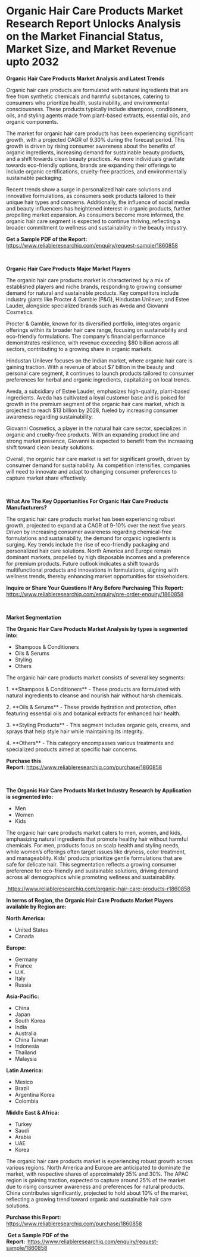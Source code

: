 <p><h1>Organic Hair Care Products Market Research Report Unlocks Analysis on the Market Financial Status, Market Size, and Market Revenue upto 2032</h1></p><p><strong>Organic Hair Care Products Market Analysis and Latest Trends</strong></p>
<p><p>Organic hair care products are formulated with natural ingredients that are free from synthetic chemicals and harmful substances, catering to consumers who prioritize health, sustainability, and environmental consciousness. These products typically include shampoos, conditioners, oils, and styling agents made from plant-based extracts, essential oils, and organic components.</p><p>The market for organic hair care products has been experiencing significant growth, with a projected CAGR of 9.30% during the forecast period. This growth is driven by rising consumer awareness about the benefits of organic ingredients, increasing demand for sustainable beauty products, and a shift towards clean beauty practices. As more individuals gravitate towards eco-friendly options, brands are expanding their offerings to include organic certifications, cruelty-free practices, and environmentally sustainable packaging.</p><p>Recent trends show a surge in personalized hair care solutions and innovative formulations, as consumers seek products tailored to their unique hair types and concerns. Additionally, the influence of social media and beauty influencers has heightened interest in organic products, further propelling market expansion. As consumers become more informed, the organic hair care segment is expected to continue thriving, reflecting a broader commitment to wellness and sustainability in the beauty industry.</p></p>
<p><strong>Get a Sample PDF of the Report:&nbsp;</strong> <a href="https://www.reliableresearchiq.com/enquiry/request-sample/1860858?utm_campaign=973&utm_medium=2&utm_source=Github&utm_content=ia&utm_term=15042025&utm_id=organic-hair-care-products">https://www.reliableresearchiq.com/enquiry/request-sample/1860858</a></p>
<p>&nbsp;</p>
<p><strong>Organic Hair Care Products Major Market Players</strong></p>
<p><p>The organic hair care products market is characterized by a mix of established players and niche brands, responding to growing consumer demand for natural and sustainable products. Key competitors include industry giants like Procter & Gamble (P&G), Hindustan Unilever, and Estee Lauder, alongside specialized brands such as Aveda and Giovanni Cosmetics.</p><p>Procter & Gamble, known for its diversified portfolio, integrates organic offerings within its broader hair care range, focusing on sustainability and eco-friendly formulations. The company's financial performance demonstrates resilience, with revenue exceeding $80 billion across all sectors, contributing to a growing share in organic markets.</p><p>Hindustan Unilever focuses on the Indian market, where organic hair care is gaining traction. With a revenue of about $7 billion in the beauty and personal care segment, it continues to launch products tailored to consumer preferences for herbal and organic ingredients, capitalizing on local trends.</p><p>Aveda, a subsidiary of Estee Lauder, emphasizes high-quality, plant-based ingredients. Aveda has cultivated a loyal customer base and is poised for growth in the premium segment of the organic hair care market, which is projected to reach $13 billion by 2028, fueled by increasing consumer awareness regarding sustainability.</p><p>Giovanni Cosmetics, a player in the natural hair care sector, specializes in organic and cruelty-free products. With an expanding product line and strong market presence, Giovanni is expected to benefit from the increasing shift toward clean beauty solutions.</p><p>Overall, the organic hair care market is set for significant growth, driven by consumer demand for sustainability. As competition intensifies, companies will need to innovate and adapt to changing consumer preferences to capture market share effectively.</p></p>
<p>&nbsp;</p>
<p><strong>What Are The Key Opportunities For Organic Hair Care Products Manufacturers?</strong></p>
<p><p>The organic hair care products market has been experiencing robust growth, projected to expand at a CAGR of 9-10% over the next five years. Driven by increasing consumer awareness regarding chemical-free formulations and sustainability, the demand for organic ingredients is surging. Key trends include the rise of eco-friendly packaging and personalized hair care solutions. North America and Europe remain dominant markets, propelled by high disposable incomes and a preference for premium products. Future outlook indicates a shift towards multifunctional products and innovations in formulations, aligning with wellness trends, thereby enhancing market opportunities for stakeholders.</p></p>
<p><strong>Inquire or Share Your Questions If Any Before Purchasing This Report:</strong> <a href="https://www.reliableresearchiq.com/enquiry/pre-order-enquiry/1860858?utm_campaign=973&utm_medium=2&utm_source=Github&utm_content=ia&utm_term=15042025&utm_id=organic-hair-care-products">https://www.reliableresearchiq.com/enquiry/pre-order-enquiry/1860858</a></p>
<p>&nbsp;</p>
<p><strong>Market Segmentation</strong></p>
<p><strong>The Organic Hair Care Products Market Analysis by types is segmented into:</strong></p>
<p><ul><li>Shampoos & Conditioners</li><li>Oils & Serums</li><li>Styling</li><li>Others</li></ul></p>
<p><p>The organic hair care products market consists of several key segments: </p><p>1. **Shampoos & Conditioners** - These products are formulated with natural ingredients to cleanse and nourish hair without harsh chemicals.</p><p>   </p><p>2. **Oils & Serums** - These provide hydration and protection, often featuring essential oils and botanical extracts for enhanced hair health.</p><p>   </p><p>3. **Styling Products** - This segment includes organic gels, creams, and sprays that help style hair while maintaining its integrity.</p><p>   </p><p>4. **Others** - This category encompasses various treatments and specialized products aimed at specific hair concerns.</p></p>
<p><strong>Purchase this Report:&nbsp;</strong><a href="https://www.reliableresearchiq.com/purchase/1860858?utm_campaign=973&utm_medium=2&utm_source=Github&utm_content=ia&utm_term=15042025&utm_id=organic-hair-care-products">https://www.reliableresearchiq.com/purchase/1860858</a></p>
<p>&nbsp;</p>
<p><strong>The Organic Hair Care Products Market Industry Research by Application is segmented into:</strong></p>
<p><ul><li>Men</li><li>Women</li><li>Kids</li></ul></p>
<p><p>The organic hair care products market caters to men, women, and kids, emphasizing natural ingredients that promote healthy hair without harmful chemicals. For men, products focus on scalp health and styling needs, while women’s offerings often target issues like dryness, color treatment, and manageability. Kids' products prioritize gentle formulations that are safe for delicate hair. This segmentation reflects a growing consumer preference for eco-friendly and sustainable solutions, driving demand across all demographics while promoting wellness and sustainability.</p></p>
<p><a href="https://www.reliableresearchiq.com/organic-hair-care-products-r1860858?utm_campaign=973&utm_medium=2&utm_source=Github&utm_content=ia&utm_term=15042025&utm_id=organic-hair-care-products">&nbsp;https://www.reliableresearchiq.com/organic-hair-care-products-r1860858</a></p>
<p><strong>In terms of Region, the Organic Hair Care Products Market Players available by Region are:</strong></p>
<p>
    <p> <strong> North America: </strong>
        <ul>
            <li>United States</li>
            <li>Canada</li>
        </ul>
        </p> 
    <p> <strong> Europe: </strong>
        <ul>
            <li>Germany</li>
            <li>France</li>
            <li>U.K.</li>
            <li>Italy</li>
            <li>Russia</li>
        </ul>
        </p> 
    <p> <strong> Asia-Pacific: </strong>
        <ul>
            <li>China</li>
            <li>Japan</li>
            <li>South Korea</li>
            <li>India</li>
            <li>Australia</li>
            <li>China Taiwan</li>
            <li>Indonesia</li>
            <li>Thailand</li>
            <li>Malaysia</li>
        </ul>
        </p> 
    <p> <strong> Latin America: </strong>
        <ul>
            <li>Mexico</li>
            <li>Brazil</li>
            <li>Argentina Korea</li>
            <li>Colombia</li>
        </ul>
        </p> 
    <p> <strong> Middle East & Africa: </strong>
        <ul>
            <li>Turkey</li>
            <li>Saudi</li>
            <li>Arabia</li>
            <li>UAE</li>
            <li>Korea</li>
        </ul>
    </p>
    </p>
<p><p>The organic hair care products market is experiencing robust growth across various regions. North America and Europe are anticipated to dominate the market, with respective shares of approximately 35% and 30%. The APAC region is gaining traction, expected to capture around 25% of the market due to rising consumer awareness and preferences for natural products. China contributes significantly, projected to hold about 10% of the market, reflecting a growing trend toward organic and sustainable hair care solutions.</p></p>
<p><strong>Purchase this Report: </strong><a href="https://www.reliableresearchiq.com/purchase/1860858?utm_campaign=973&utm_medium=2&utm_source=Github&utm_content=ia&utm_term=15042025&utm_id=organic-hair-care-products">https://www.reliableresearchiq.com/purchase/1860858</a></p>
<p>&nbsp;<strong>Get a Sample PDF of the Report:&nbsp;&nbsp;</strong><a href="https://www.reliableresearchiq.com/enquiry/request-sample/1860858?utm_campaign=973&utm_medium=2&utm_source=Github&utm_content=ia&utm_term=15042025&utm_id=organic-hair-care-products">https://www.reliableresearchiq.com/enquiry/request-sample/1860858</a></p>
<p><strong></strong></p>
<p><p></p><p></p><p></p></p>